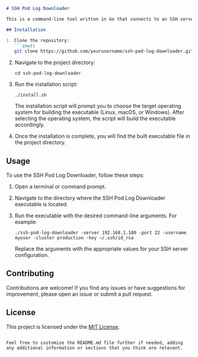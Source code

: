 ```markdown
# SSH Pod Log Downloader

This is a command-line tool written in Go that connects to an SSH server, interacts with Kubernetes using `kubectl`, and downloads logs from a specified pod.

## Installation

1. Clone the repository:
   ```shell
   git clone https://github.com/yourusername/ssh-pod-log-downloader.git
   ```

2. Navigate to the project directory:
   ```shell
   cd ssh-pod-log-downloader
   ```

3. Run the installation script:
   ```shell
   ./install.sh
   ```

   The installation script will prompt you to choose the target operating system for building the executable (Linux, macOS, or Windows). After selecting the operating system, the script will build the executable accordingly.

4. Once the installation is complete, you will find the built executable file in the project directory.

## Usage

To use the SSH Pod Log Downloader, follow these steps:

1. Open a terminal or command prompt.

2. Navigate to the directory where the SSH Pod Log Downloader executable is located.

3. Run the executable with the desired command-line arguments. For example:
   ```shell
   ./ssh-pod-log-downloader -server 192.168.1.100 -port 22 -username myuser -cluster production -key ~/.ssh/id_rsa
   ```

   Replace the arguments with the appropriate values for your SSH server configuration.

## Contributing

Contributions are welcome! If you find any issues or have suggestions for improvement, please open an issue or submit a pull request.

## License

This project is licensed under the [MIT License](LICENSE).
```

Feel free to customize the README.md file further if needed, adding any additional information or sections that you think are relevant.